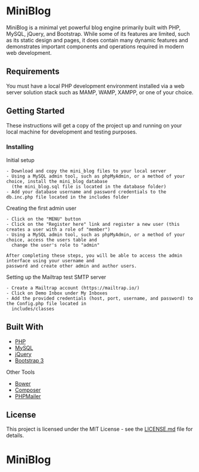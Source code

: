 # MiniBlog

MiniBlog is a minimal yet powerful blog engine primarily built with PHP, MySQL, jQuery, and Bootstrap. While some of its features are limited, such as its static design and pages, it does contain many dynamic features and demonstrates important components and operations required in modern web development.

## Requirements
You must have a local PHP development environment installed via a web server solution stack such as MAMP, WAMP, XAMPP, or one of your choice. 

## Getting Started

These instructions will get a copy of the project up and running on your local machine for development and testing purposes.

### Installing

Initial setup

```
- Download and copy the mini_blog files to your local server
- Using a MySQL admin tool, such as phpMyAdmin, or a method of your choice, install the mini_blog database 
  (the mini_blog.sql file is located in the database folder)
- Add your database username and password credentials to the db.inc.php file located in the includes folder

```

Creating the first admin user

```
- Click on the "MENU" button
- Click on the "Register here" link and register a new user (this creates a user with a role of "member")
- Using a MySQL admin tool, such as phpMyAdmin, or a method of your choice, access the users table and 
  change the user's role to "admin"

After completing these steps, you will be able to access the admin interface using your username and
password and create other admin and author users.

```


Setting up the Mailtrap test SMTP server

```
- Create a Mailtrap account (https://mailtrap.io/)
- Click on Demo Inbox under My Inboxes
- Add the provided credentials (host, port, username, and password) to the Config.php file located in 
  includes/classes

```

## Built With

* [PHP](http://www.php.net/)
* [MySQL](https://www.mysql.com/)
* [jQuery](https://jquery.com/)
* [Bootstrap 3](https://getbootstrap.com/docs/3.3/)

Other Tools
* [Bower](https://bower.io/)
* [Composer](https://getcomposer.org/)
* [PHPMailer](https://github.com/PHPMailer)

## License

This project is licensed under the MIT License - see the [LICENSE.md](LICENSE.md) file for details.

# MiniBlog
